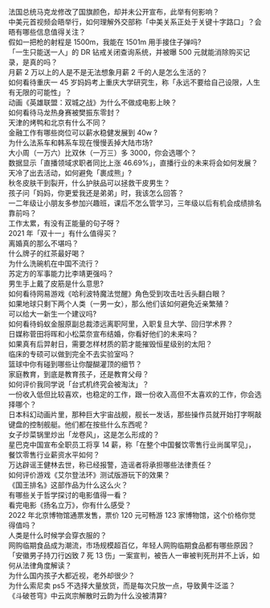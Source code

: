 法国总统马克龙修改了国旗颜色，却并未公开宣布，此举有何影响？  
中美元首视频会晤举行，如何理解外交部称「中美关系正处于关键十字路口」？会晤有哪些信息值得关注？  
假如一把枪的射程是 1500m，我能在 1501m 用手接住子弹吗?  
「一生只能送一人」的 DR 钻戒关闭查询系统，并被曝 500 元就能消除购买记录，是真的吗？  
月薪 2 万以上的人是不是无法想象月薪 2 千的人是怎么生活的？  
如何看待重庆一 45 岁妈妈考上重庆大学研究生，称「永远不要给自己设限，人生有无限的可能性」？  
动画《英雄联盟：双城之战》为什么不做成电影上映？  
如何看待马龙热身赛被樊振东零封？  
天津的烤鸭和北京有什么不同？  
金融工作有哪些岗位可以薪水稳健发展到 40w ?  
为什么法系车和韩系车现在慢慢丢掉大陆市场?  
大小周（一万六）比双休（一万三）多 3000，你会选哪个？  
数据显示「直播领域求职者同比上涨 46.69%」，直播行业的未来将会如何发展？  
天冷了出去活动，如何避免「裹成熊」?  
秋冬皮肤干到裂开，什么护肤品可以拯救干皮男生？  
孩子问「妈妈，你更爱我还是弟弟」时，我该怎么回答？  
一二年级让小朋友多参加兴趣班，课后不怎么管学习，三年级以后有机会成绩排名靠前吗？  
工作太累，有没有正能量的句子呀？  
2021 年「双十一」有什么值得买？  
离婚真的那么不堪吗？  
什么牌子的红茶最好喝？  
为什么洗碗机在中国不流行？  
苏定方的军事能力比李靖更强吗？  
男生手上戴了皮筋是什么意思?  
如何看待网易游戏《哈利波特魔法觉醒》角色受到攻击吐舌头翻白眼？  
如果地球只剩下两个人类（一男一女），那么他们该如何避免近亲繁殖？  
可以给大一新生一个建议吗?  
如何看待蚂蚁金服原副总裁漆远离职阿里，入职复旦大学、回归学术界？  
日媒称菅田将晖和小松菜奈宣布结婚，你看好他们的未来吗？  
如果真有后羿射日，需要怎样材质的箭才能摧毁恒星级别的太阳？  
临床的专硕可以做到完全不去实验室吗？  
篮球中你有碰到哪些让你醍醐灌顶的细节？  
家庭教育，到底是教育孩子，还是教育父母？  
如何评价我同学说「台式机终究会被淘汰」？  
一份收入低但比较喜欢，也稳定的工作，跟一份收入高但不太喜欢的工作，你会选择哪个？  
日本科幻动画片里，那种巨大宇宙战舰，舰长一发话，那些操作员就开始打字啊敲键盘的控制舰艇。他们都在按些什么东西呢？  
女子炒菜锅里炒出「龙卷风」，这是怎么形成的？  
星巴克中国宣布全职员工将享 14 薪，称「在整个中国餐饮零售行业尚属罕见」，餐饮零售行业薪资水平如何？  
万达辟谣王健林去世，称已经报警，造谣者将承担哪些法律责任？  
如何评价游戏《艾尔登法环》测试版游玩下的效果？  
《国王排名》这部作品为什么这么火？  
有哪些关于哲学探讨的电影值得一看？  
看完电影《扬名立万》，你有什么感受？  
2022 年北京博物馆通票发售，票价 120 元可畅游 123 家博物馆，这个价格你觉得值吗？  
人类是什么时候学会穿衣服的？  
网购临期食品成为潮流，市场规模超百亿，年轻人网购临期食品都有哪些原因？  
「安徽男子持刀行凶致 7 死 13 伤」一案宣判，被告人一审被判死刑并不上诉，如何从法律角度解读？  
为什么国内孩子大都近视，老外却很少？  
为什么索尼卖 ps5 不选择大量放货，而是每次只放一点，导致黄牛泛滥？  
《斗破苍穹》中云岚宗解散时云韵为什么没被清算?  
